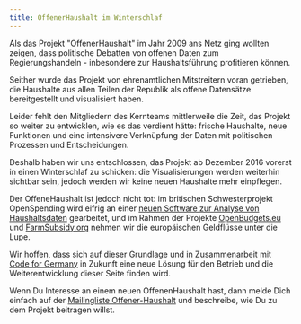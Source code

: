 ```yaml
---
title: OffenerHaushalt im Winterschlaf
---
```


Als das Projekt "OffenerHaushalt" im Jahr 2009 ans Netz ging wollten zeigen,
dass politische Debatten von offenen Daten zum Regierungshandeln - inbesondere
zur Haushaltsführung profitieren können.

Seither wurde das Projekt von ehrenamtlichen Mitstreitern voran getrieben, die
Haushalte aus allen Teilen der Republik als offene Datensätze bereitgestellt
und visualisiert haben.

Leider fehlt den Mitgliedern des Kernteams mittlerweile die Zeit, das Projekt
so weiter zu entwicklen, wie es das verdient hätte: frische Haushalte, neue
Funktionen und eine intensivere Verknüpfung der Daten mit politischen Prozessen
und Entscheidungen.

Deshalb haben wir uns entschlossen, das Projekt ab Dezember 2016 vorerst in
einen Winterschlaf zu schicken: die Visualisierungen werden weiterhin sichtbar
sein, jedoch werden wir keine neuen Haushalte mehr einpflegen.

Der OffeneHaushalt ist jedoch nicht tot: im britischen Schwesterprojekt OpenSpending wird
eifrig an einer [neuen Software zur Analyse von Haushaltsdaten](http://next.openspending.org/)
gearbeitet, und im Rahmen der Projekte [OpenBudgets.eu](http://openbudgets.org)
und [FarmSubsidy.org](http://farmsubsidy.org) nehmen wir die europäischen
Geldflüsse unter die Lupe.

Wir hoffen, dass sich auf dieser Grundlage und in Zusammenarbeit mit [Code for Germany](http://codefor.de)
in Zukunft eine neue Lösung für den Betrieb und die Weiterentwicklung dieser Seite
finden wird.

Wenn Du Interesse an einem neuen OffenenHaushalt hast, dann melde Dich einfach auf der
[Mailingliste Offener-Haushalt](http://lists.okfn.org/mailman/listinfo/offener-haushalt)
und beschreibe, wie Du zu dem Projekt beitragen willst.